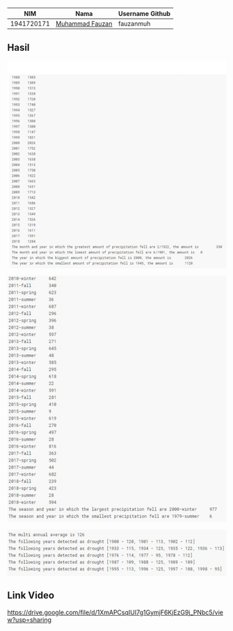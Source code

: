 |NIM	    |Nama				                |Username Github|
|-----------|-----------------------------------|---------------|
|1941720171 |[Muhammad Fauzan](https://github.com/fauzanmuh) |fauzanmuh |

## Hasil
![](https://github.com/fauzanmuh/UAS-Rainfall/raw/master/pict/1.png)

![](https://github.com/fauzanmuh/UAS-Rainfall/raw/master/pict/2.PNG)

![](https://github.com/fauzanmuh/UAS-Rainfall/raw/master/pict/3.PNG)

## Link Video
https://drive.google.com/file/d/1XmAPCsqIUI7g1GymjF6KjEzG9j_PNbc5/view?usp=sharing